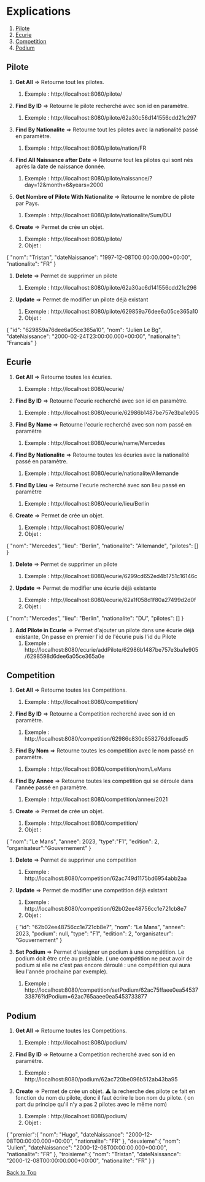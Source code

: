 ### <a name="top"></a>
# Explications

1. [Pilote](#pilote)
2. [Ecurie](#ecurie)
3. [Competition](#pilote)
4. [Podium](#podium)

## Pilote

1. **Get All** => Retourne tout les pilotes.
    1. Exemple : http://localhost:8080/pilote/

1. **Find By ID** => Retourne le pilote recherché avec son id en paramètre. 
    1. Exemple : http://localhost:8080/pilote/62a30c56d141556cdd21c297

1. **Find By Nationalite** => Retourne tout les pilotes avec la nationalité passé en paramètre. 
    1. Exemple : http://localhost:8080/pilote/nation/FR

1. **Find All Naissance after Date** => Retourne tout les pilotes qui sont nés après la date de naissance donnée. 
    1. Exemple : http://localhost:8080/pilote/naissance/?day=12&month=6&years=2000

1. **Get Nombre of Pilote With Nationalite** => Retourne le nombre de pilote par Pays.
    1. Exemple : http://localhost:8080/pilote/nationalite/Sum/DU

1. **Create** => Permet de crée un objet.
    1. Exemple : http://localhost:8080/pilote/
    1. Objet : 

{
        "nom": "Tristan",
        "dateNaissance": "1997-12-08T00:00:00.000+00:00",
        "nationalite": "FR"
}

1. **Delete** => Permet de supprimer un pilote
    1. Exemple : http://localhost:8080/pilote/62a30ac6d141556cdd21c296

1. **Update** => Permet de modifier un pilote déjà existant
    1. Exemple : http://localhost:8080/pilote/629859a76dee6a05ce365a10
    1. Objet : 

{
    "id": "629859a76dee6a05ce365a10",
    "nom": "Julien Le Bg",
    "dateNaissance": "2000-02-24T23:00:00.000+00:00",
    "nationalite": "Francais"
}

## Ecurie 

1. **Get All** => Retourne toutes les écuries.
    1. Exemple : http://localhost:8080/ecurie/

1. **Find By ID** => Retourne l'ecurie recherché avec son id en paramètre. 
    1. Exemple : http://localhost:8080/ecurie/62986b1487be757e3ba1e905

1. **Find By Name** => Retourne l'ecurie recherché avec son nom passé en paramètre
    1. Exemple : http://localhost:8080/ecurie/name/Mercedes

1. **Find By Nationalite** => Retourne toutes les écuries avec la nationalité passé en paramètre. 
    1. Exemple : http://localhost:8080/ecurie/nationalite/Allemande

1. **Find By Lieu** => Retourne l'ecurie recherché avec son lieu passé en paramètre
    1. Exemple : http://localhost:8080/ecurie/lieu/Berlin

1. **Create** => Permet de crée un objet.
    1. Exemple : http://localhost:8080/ecurie/
    1. Objet : 

{
    "nom": "Mercedes",
    "lieu": "Berlin",
    "nationalite": "Allemande",
    "pilotes": []
}

1. **Delete** => Permet de supprimer un pilote
    1. Exemple : http://localhost:8080/ecurie/6299cd652ed4b1751c16146c

1. **Update** => Permet de modifier une écurie déjà existante
    1. Exemple : http://localhost:8080/ecurie/62a1f058d1f80a27499d2d0f
    1. Objet : 

{
    "nom": "Mercedes",
    "lieu": "Berlin",
    "nationalite": "DU",
    "pilotes": []
}

1. **Add Pilote in Ecurie** => Permet d'ajouter un pilote dans une écurie déjà existante, On passe en premier l'id de l'écurie puis l'id du Pilote
    1. Exemple : http://localhost:8080/ecurie/addPilote/62986b1487be757e3ba1e905/6298598d6dee6a05ce365a0e

## Competition

1. **Get All** => Retourne toutes les Competitions.
    1. Exemple : http://localhost:8080/competition/

1. **Find By ID** => Retourne a Competition recherché avec son id en paramètre. 
    1. Exemple : http://localhost:8080/competition/62986c830c858276ddfcead5

1. **Find By Nom** => Retourne toutes les competition avec le nom passé en paramètre. 
    1. Exemple : http://localhost:8080/competition/nom/LeMans

1. **Find By Annee** => Retourne toutes les competition qui se déroule dans l'année passé en paramètre. 
    1. Exemple : http://localhost:8080/competition/annee/2021

1. **Create** => Permet de crée un objet.
    1. Exemple : http://localhost:8080/competition/
    1. Objet : 

{
    "nom": "Le Mans",
    "annee": 2023,
    "type":"F1",
    "edition": 2,
    "organisateur":"Gouvernement"
}

1. **Delete** => Permet de supprimer une competition
    1. Exemple : http://localhost:8080/competition/62ac749d1175bd6954abb2aa

1. **Update** => Permet de modifier une competition déjà existant
    1. Exemple : http://localhost:8080/competition/62b02ee48756cc1e721cb8e7
    1. Objet : 

    {
        "id": "62b02ee48756cc1e721cb8e7",
        "nom": "Le Mans",
        "annee": 2023,
        "podium": null,
        "type": "F1",
        "edition": 2,
        "organisateur": "Gouvernement"
    }


1. **Set Podium** => Permet d'assigner un podium à une compétition. Le podium doit être crée au préalable. ( une compétition ne peut avoir de podium si elle ne c'est pas encore déroulé : une compétition qui aura lieu l'année prochaine par exemple).

    1. Exemple : http://localhost:8080/competition/setPodium/62ac75ffaee0ea5453733876?idPodium=62ac765aaee0ea5453733877

## Podium

1. **Get All** => Retourne toutes les Competitions.
    1. Exemple : http://localhost:8080/podium/

1. **Find By ID** => Retourne a Competition recherché avec son id en paramètre. 
    1. Exemple : http://localhost:8080/podium/62ac720be096b512ab43ba95

1. **Create** => Permet de crée un objet. :warning: la recherche des pilote ce fait en fonction du nom du pilote, donc il faut écrire le bon nom du pilote. ( on part du principe qu'il n'y a pas 2 pilotes avec le même nom)
    1. Exemple : http://localhost:8080/podium/
    1. Objet : 

{
    "premier":{
        "nom": "Hugo",
        "dateNaissance": "2000-12-08T00:00:00.000+00:00",
        "nationalite": "FR"
    },
    "deuxieme":{
        "nom": "Julien",
        "dateNaissance": "2000-12-08T00:00:00.000+00:00",
        "nationalite": "FR"
    },
    "troisieme":{
        "nom": "Tristan",
        "dateNaissance": "2000-12-08T00:00:00.000+00:00",
        "nationalite": "FR"
    }
}

[Back to Top](#top)
